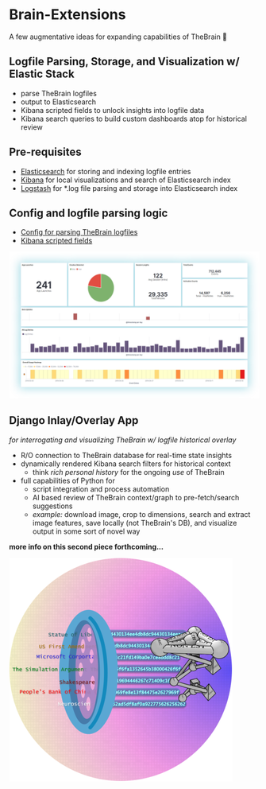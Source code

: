 # Brain-Extensions
A few augmentative ideas for expanding capabilities of TheBrain 🧠


## Logfile Parsing, Storage, and Visualization w/ Elastic Stack
* parse TheBrain logfiles
* output to Elasticsearch
* Kibana scripted fields to unlock insights into logfile data
* Kibana search queries to build custom dashboards atop for historical review

## Pre-requisites
* [Elasticsearch](https://www.elastic.co/downloads/elasticsearch) for storing and indexing logfile entries
* [Kibana](https://www.elastic.co/downloads/kibana) for local visualizations and search of Elasticsearch index
* [Logstash](https://www.elastic.co/downloads/logstash) for *.log file parsing and storage into Elasticsearch index

## Config and logfile parsing logic
* [Config for parsing TheBrain logfiles](https://github.com/eeik/Brain-Extensions/blob/master/BrainLogs.config)
* [Kibana scripted fields](https://github.com/eeik/Brain-Extensions/blob/master/Scripted%20Field%20Code.txt)

![Image](https://github.com/eeik/Brain-Extensions/blob/master/Core%20Dashboard.png)


## Django Inlay/Overlay App
*for interrogating and visualizing TheBrain w/ logfile historical overlay*
* R/O connection to TheBrain database for real-time state insights
* dynamically rendered Kibana search filters for historical context
    - think *rich personal history* for the ongoing *use* of TheBrain
* full capabilities of Python for
    - script integration and process automation
    - AI based review of TheBrain context/graph to pre-fetch/search suggestions
    - *example:* download image, crop to dimensions, search and extract image features, save locally (not TheBrain's DB), and visualize output in some sort of novel way

**more info on this second piece forthcoming...**

![Image](https://github.com/eeik/Brain-Extensions/blob/master/BrainConsole%20App.png)
